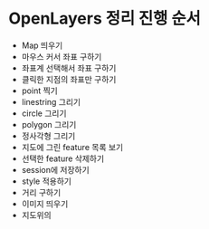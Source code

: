 # OpenLayers 정리 진행 순서
- Map 띄우기
- 마우스 커서 좌표 구하기
- 좌표계 선택해서 좌표 구하기
- 클릭한 지점의 좌표만 구하기
- point 찍기
- linestring 그리기
- circle 그리기
- polygon 그리기
- 정사각형 그리기
- 지도에 그린 feature 목록 보기
- 선택한 feature 삭제하기
- session에 저장하기
- style 적용하기
- 거리 구하기
- 이미지 띄우기
- 지도위의 